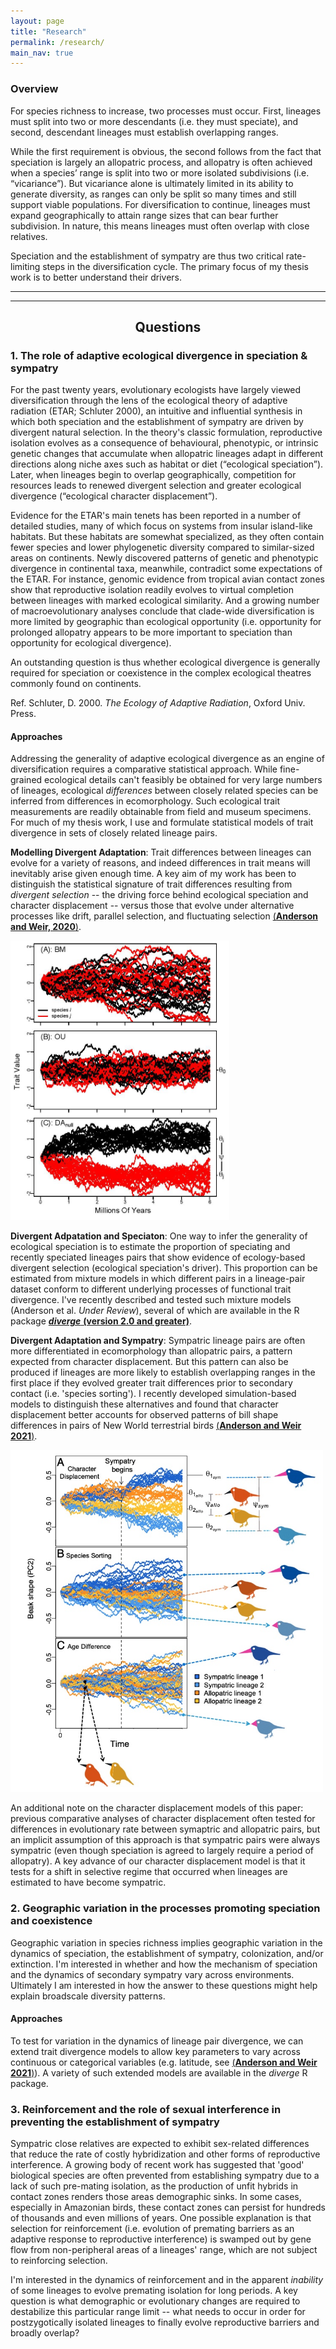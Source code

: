 ```yaml
---
layout: page
title: "Research"
permalink: /research/
main_nav: true
---
```


### Overview

For species richness to increase, two processes must occur. First, lineages must split into two or more descendants (i.e. they must speciate), and second, descendant lineages must establish overlapping ranges. 

While the first requirement is obvious, the second follows from the fact that speciation is largely an allopatric process, and allopatry is often achieved when a species’ range is split into two or more isolated subdivisions (i.e. “vicariance”). But vicariance alone is ultimately limited in its ability to generate diversity, as ranges can only be split so many times and still support viable populations. For diversification to continue, lineages must expand geographically to attain range sizes that can bear further subdivision. In nature, this means lineages must often overlap with close relatives. 

Speciation and the establishment of sympatry are thus two critical rate-limiting steps in the diversification cycle. The primary focus of my thesis work is to better understand their drivers. 

---
---

<h2 style="text-align:center;"> Questions </h2>

### 1. The role of adaptive ecological divergence in speciation & sympatry

For the past twenty years, evolutionary ecologists have largely viewed diversification through the lens of the ecological theory of adaptive radiation (ETAR; Schluter 2000), an intuitive and influential synthesis in which both speciation and the establishment of sympatry are driven by divergent natural selection. In the theory's classic formulation, reproductive isolation evolves as a consequence of behavioural, phenotypic, or intrinsic genetic changes that accumulate when allopatric lineages adapt in different directions along niche axes such as habitat or diet (“ecological speciation”). Later, when lineages begin to overlap geographically, competition for resources leads to renewed divergent selection and greater ecological divergence (“ecological character displacement”).

Evidence for the ETAR's main tenets has been reported in a number of detailed studies, many of which focus on systems from insular island-like habitats. But these habitats are somewhat specialized, as they often contain fewer species and lower phylogenetic diversity compared to similar-sized areas on continents. Newly discovered patterns of genetic and phenotypic divergence in continental taxa, meanwhile, contradict some expectations of the ETAR. For instance, genomic evidence from tropical avian contact zones show that reproductive isolation readily evolves to virtual completion between lineages with marked ecological similarity. And a growing number of macroevolutionary analyses conclude that clade-wide diversification is more limited by geographic than ecological opportunity (i.e. opportunity for prolonged allopatry appears to be more important to speciation than opportunity for ecological divergence). 

An outstanding question is thus whether ecological divergence is generally required for speciation or coexistence in the complex ecological theatres commonly found on continents.

Ref. Schluter, D. 2000. *The Ecology of Adaptive Radiation*, Oxford Univ. Press.

#### Approaches

Addressing the generality of adaptive ecological divergence as an engine of diversification requires a comparative statistical approach. While fine-grained ecological details can't feasibly be obtained for very large numbers of lineages, ecological *differences* between closely related species can be inferred from differences in ecomorphology. Such ecological trait measurements are readily obtainable from field and museum specimens. For much of my thesis work, I use and formulate statistical models of trait divergence in sets of closely related lineage pairs. 

**Modelling Divergent Adaptation**: Trait differences between lineages can evolve for a variety of reasons, and indeed differences in trait means will inevitably arise given enough time. A key aim of my work has been to distinguish the statistical signature of trait differences resulting from *divergent selection* -- the driving force behind ecological speciation and character displacement -- versus those that evolve under alternative processes like drift, parallel selection, and fluctuating selection [(**Anderson and Weir, 2020**)](https://doi.org/10.1086/710338).

<img src="/assets/aw2020_fig1.jpg" alt="aw2020fig1" style="width:350px;"/>

**Divergent Adpatation and Speciaton**: One way to infer the generality of ecological speciation is to estimate the proportion of speciating and recently speciated lineages pairs that show evidence of ecology-based divergent selection (ecological speciation's driver). This proportion can be estimated from mixture models in which different pairs in a lineage-pair dataset conform to different underlying processes of functional trait divergence. I've recently described and tested such mixture models (Anderson et al. *Under Review*), several of which are available in the R package [***diverge*** **(version 2.0 and greater)**](https://cran.r-project.org/web/packages/diverge/index.html). 

**Divergent Adaptation and Sympatry**: Sympatric lineage pairs are often more differentiated in ecomorphology than allopatric pairs, a pattern expected from character displacement. But this pattern can also be produced if lineages are more likely to establish overlapping ranges in the first place if they evolved greater trait differences prior to secondary contact (i.e. 'species sorting'). I recently developed simulation-based models to distinguish these alternatives and found that character displacement better accounts for observed patterns of bill shape differences in pairs of New World terrestrial birds [(**Anderson and Weir 2021**)](https://doi.org/10.1073/pnas.2021209118). 

<img src="/assets/pnas_fig1.jpg" alt="aw2021pnasfig1" style="width:500px;"/>

An additional note on the character displacement models of this paper: previous comparative analyses of character displacement often tested for differences in evolutionary rate between symaptric and allopatric pairs, but an implicit assumption of this approach is that sympatric pairs were always sympatric (even though speciation is agreed to largely require a period of allopatry). A key advance of our character displacement model is that it tests for a shift in selective regime that occurred when lineages are estimated to have become sympatric. 
<br>


### 2. Geographic variation in the processes promoting speciation and coexistence

Geographic variation in species richness implies geographic variation in the dynamics of speciation, the establishment of sympatry, colonization, and/or extinction. I'm interested in whether and how the mechanism of speciation and the dynamics of secondary sympatry vary across environments. Ultimately I am interested in how the answer to these questions might help explain broadscale diversity patterns. 

#### Approaches

To test for variation in the dynamics of lineage pair divergence, we can extend trait divergence models to allow key parameters to vary across continuous or categorical variables (e.g. latitude, see [(**Anderson and Weir 2021**)](https://doi.org/10.1073/pnas.2021209118)). A variety of such extended models are available in the *diverge* R package. <br>


### 3. Reinforcement and the role of sexual interference in preventing the establishment of sympatry

Sympatric close relatives are expected to exhibit sex-related differences that reduce the rate of costly hybridization and other forms of reproductive interference. A growing body of recent work has suggested that 'good' biological species are often prevented from establishing sympatry due to a lack of such pre-mating isolation, as the production of unfit hybrids in contact zones renders those areas demographic sinks. In some cases, especially in Amazonian birds, these contact zones can persist for hundreds of thousands and even millions of years. One possible explanation is that selection for reinforcement (i.e. evolution of premating barriers as an adaptive response to reproductive interference) is swamped out by gene flow from non-peripheral areas of a lineages' range, which are not subject to reinforcing selection. 

I'm interested in the dynamics of reinforcement and in the apparent *inability* of some lineages to evolve premating isolation for long periods. A key question is what demographic or evolutionary changes are required to destabilize this particular range limit -- what needs to occur in order for postzygotically isolated lineages to finally evolve reproductive barriers and broadly overlap? 
